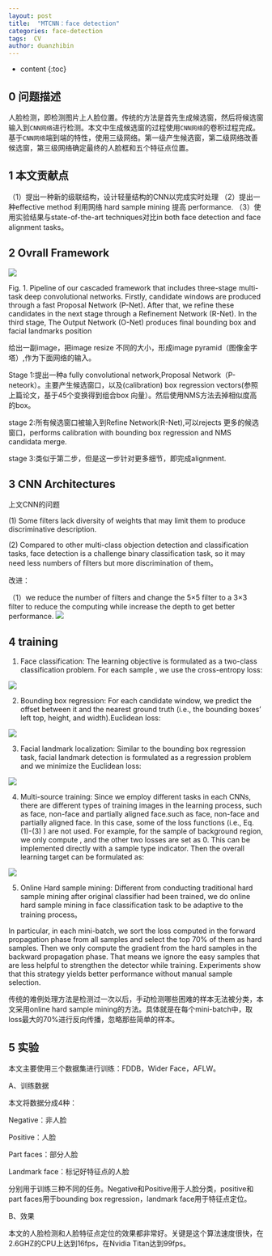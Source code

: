 ```yaml
---
layout: post
title:  "MTCNN：face detection"
categories: face-detection   
tags:  CV
author: duanzhibin
---
```


* content
{:toc}


## 0 问题描述
  人脸检测，即检测图片上人脸位置。传统的方法是首先生成候选窗，然后将候选窗输入到`CNN网络`进行检测。本文中生成候选窗的过程使用`CNN网络`的卷积过程完成。基于`CNN网络`端到端的特性，使用三级网络。第一级产生候选窗，第二级网络改善候选窗，第三级网络确定最终的人脸框和五个特征点位置。




## 1 本文贡献点
 （1）提出一种新的级联结构，设计轻量结构的CNN以完成实时处理
 （2）提出一种effective method 利用网络 hard sample mining 提高 performance.
 （3）使用实验结果与state-of-the-art techniques对比in both face detection and face alignment tasks。

## 2 Ovrall Framework
![]({{site.baseurl}}/downloads/MTCNN/picture_1.png)

Fig. 1. Pipeline of our cascaded framework that includes three-stage multi-task deep convolutional networks. Firstly, candidate windows are produced through a fast Proposal Network (P-Net). After that, we refine these candidates in the next stage through a Refinement Network (R-Net). In the third stage, The Output Network (O-Net) produces final bounding box and facial landmarks position

 给出一副image，把image resize 不同的大小，形成image pyramid（图像金字塔）,作为下面网络的输入。

 Stage 1:提出一种a fully convolutional network,Proposal Network（P-neteork）。主要产生候选窗口，以及(calibration) box regression vectors(参照上篇论文，基于45个变换得到组合box 向量）。然后使用NMS方法去掉相似度高的box。

 stage 2:所有候选窗口被输入到Refine Network(R-Net),可以rejects 更多的候选窗口，performs calibration with bounding box regression and NMS candidata merge.

 stage 3:类似于第二步，但是这一步针对更多细节，即完成alignment.

## 3 CNN Architectures
上文CNN的问题

(1) Some filters lack diversity of weights that may limit them to produce discriminative description.

(2) Compared to other multi-class objection detection and classification tasks, face detection is a challenge binary classification task, so it may need less numbers of filters but more discrimination of them。

改进：

（1）we reduce the number of filters and change the 5×5 filter to a 3×3 filter to reduce the computing while increase the depth to get better performance.
![]({{site.baseurl}}/downloads/MTCNN/picture_2.png)

## 4 training

 1)  Face classification: The learning objective is formulated as a two-class classification problem. For each sample , we use the cross-entropy loss:

![]({{site.baseurl}}/downloads/MTCNN/picture_3.png)

 2) Bounding box regression: For each candidate window, we predict the offset between it and the nearest ground truth (i.e., the bounding boxes’ left top, height, and width).Euclidean loss:

![]({{site.baseurl}}/downloads/MTCNN/picture_4.png)

 3) Facial landmark localization: Similar to the bounding box regression task, facial landmark detection is formulated as a regression problem and we minimize the Euclidean loss:

![]({{site.baseurl}}/downloads/MTCNN/picture_5.png)

 4) Multi-source training: Since we employ different tasks in each CNNs, there are different types of training images in the learning process, such as face, non-face and partially aligned face.such as face, non-face and partially aligned face. In this case, some of the loss functions (i.e., Eq. (1)-(3) ) are not used. For example, for the sample of background region, we only compute , and the other two losses are set as 0. This can be implemented directly with a sample type indicator. Then the overall learning target can be formulated as:

![]({{site.baseurl}}/downloads/MTCNN/picture_6.png)


 5) Online Hard sample mining: Different from conducting traditional hard sample mining after original classifier had been trained, we do online hard sample mining in face classification task to be adaptive to the training process。

  In particular, in each mini-batch, we sort the loss computed in the forward propagation phase from all samples and select the top 70% of them as hard samples. Then we only compute the gradient from the hard samples in the backward propagation phase. That means we ignore the easy samples that are less helpful to strengthen the detector while training. Experiments show that this strategy yields better performance without manual sample selection.

传统的难例处理方法是检测过一次以后，手动检测哪些困难的样本无法被分类，本文采用online hard sample mining的方法。具体就是在每个mini-batch中，取loss最大的70%进行反向传播，忽略那些简单的样本。


## 5 实验

本文主要使用三个数据集进行训练：FDDB，Wider Face，AFLW。

A、训练数据

本文将数据分成4种：

Negative：非人脸 

Positive：人脸 

Part faces：部分人脸 

Landmark face：标记好特征点的人脸

分别用于训练三种不同的任务。Negative和Positive用于人脸分类，positive和part faces用于bounding box regression，landmark face用于特征点定位。

B、效果

本文的人脸检测和人脸特征点定位的效果都非常好。关键是这个算法速度很快，在2.6GHZ的CPU上达到16fps，在Nvidia Titan达到99fps。
